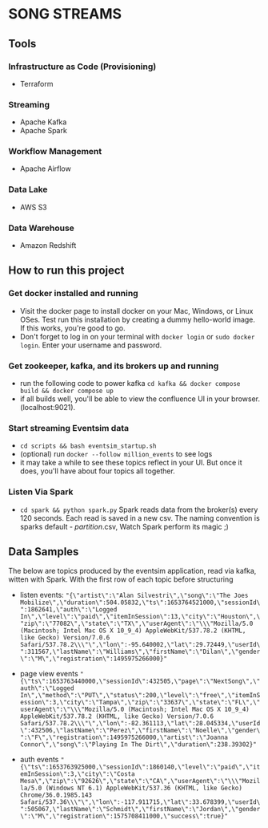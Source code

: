 # SONG STREAMS


## Tools
### Infrastructure as Code (Provisioning)
- Terraform
### Streaming 
- Apache Kafka
- Apache Spark
### Workflow Management
- Apache Airflow
### Data Lake
- AWS S3
### Data Warehouse
- Amazon Redshift


## How to run this project

### Get docker installed and running
- Visit the docker page to install docker on your Mac, Windows, or Linux OSes. Test run this installation by creating a dummy hello-world image. If this works, you're good to go.
- Don't forget to log in on your terminal with `docker login` or `sudo docker login`. Enter your username and password.

### Get zookeeper, kafka, and its brokers up and running
- run the following code to power kafka `cd kafka && docker compose build && docker compose up`
- if all builds well, you'll be able to view the confluence UI in your browser. (localhost:9021).

### Start streaming Eventsim data
- `cd scripts && bash eventsim_startup.sh`
- (optional) run `docker --follow million_events` to see logs
- it may take a while to see these topics reflect in your UI. But once it does, you'll have about four topics all together.

### Listen Via Spark
- `cd spark && python spark.py`
Spark reads data from the broker(s) every 120 seconds.
Each read is saved in a new csv.
The naming convention is sparks default - _partition_.csv,
Watch Spark perform its magic ;)

## Data Samples
The below are topics produced by the eventsim application, read via kafka, witten with Spark. With the first row of each topic before structuring

- listen events: 
        `"{\"artist\":\"Alan Silvestri\",\"song\":\"The Joes Mobilize\",\"duration\":504.05832,\"ts\":1653764521000,\"sessionId\":1862641,\"auth\":\"Logged In\",\"level\":\"paid\",\"itemInSession\":13,\"city\":\"Houston\",\"zip\":\"77082\",\"state\":\"TX\",\"userAgent\":\"\\\"Mozilla/5.0 (Macintosh; Intel Mac OS X 10_9_4) AppleWebKit/537.78.2 (KHTML, like Gecko) Version/7.0.6 Safari/537.78.2\\\"\",\"lon\":-95.640002,\"lat\":29.72449,\"userId\":311567,\"lastName\":\"Williams\",\"firstName\":\"Dilan\",\"gender\":\"M\",\"registration\":1495975266000}"`

- page view events
        `"{\"ts\":1653763440000,\"sessionId\":432505,\"page\":\"NextSong\",\"auth\":\"Logged In\",\"method\":\"PUT\",\"status\":200,\"level\":\"free\",\"itemInSession\":3,\"city\":\"Tampa\",\"zip\":\"33637\",\"state\":\"FL\",\"userAgent\":\"\\\"Mozilla/5.0 (Macintosh; Intel Mac OS X 10_9_4) AppleWebKit/537.78.2 (KHTML, like Gecko) Version/7.0.6 Safari/537.78.2\\\"\",\"lon\":-82.361113,\"lat\":28.045334,\"userId\":432506,\"lastName\":\"Perez\",\"firstName\":\"Noelle\",\"gender\":\"F\",\"registration\":1495975266000,\"artist\":\"Joanna Connor\",\"song\":\"Playing In The Dirt\",\"duration\":238.39302}"`

- auth events
        `"{\"ts\":1653763925000,\"sessionId\":1860140,\"level\":\"paid\",\"itemInSession\":3,\"city\":\"Costa Mesa\",\"zip\":\"92626\",\"state\":\"CA\",\"userAgent\":\"\\\"Mozilla/5.0 (Windows NT 6.1) AppleWebKit/537.36 (KHTML, like Gecko) Chrome/36.0.1985.143 Safari/537.36\\\"\",\"lon\":-117.911715,\"lat\":33.678399,\"userId\":505067,\"lastName\":\"Schmidt\",\"firstName\":\"Jordan\",\"gender\":\"M\",\"registration\":1575708411000,\"success\":true}"`

